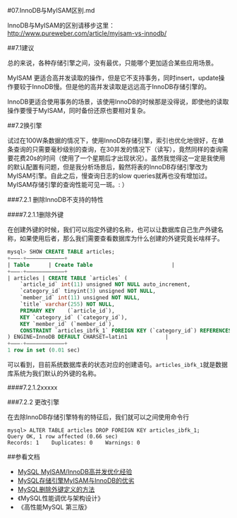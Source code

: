 #07.InnoDB与MyISAM区别.md

InnoDB与MyISAM的区别请移步这里：<a href="http://www.pureweber.com/article/myisam-vs-innodb/" target="_blank">http://www.pureweber.com/article/myisam-vs-innodb/</a>

##7.1建议
  
  总的来说，各种存储引擎之间，没有最优，只能哪个更加适合某些应用场景。
  
  MyISAM 更适合高并发读取的操作，但是它不支持事务，同时insert，update操作要较于InnoDB慢。但是他的高并发读取是远远高于InnoDB存储引擎的。
  
  InnoDB更适合使用事务的场景，该使用InnoDB的时候那是没得说，即使他的读取操作要慢于MyISAM，同时备份还原也要相对复杂。

##7.2换引擎
  
  试过在100W条数据的情况下，使用InnoDB存储引擎，索引也优化地很好，在单条查询的只需要毫秒级别的查询，在30并发的情况下（读写），竟然同样的查询需要花费20s的时间（使用了一个星期后才出现状况）。虽然我觉得这一定是我使用的默认配置有问题，但是我分析场景后，毅然将表的InnoDB存储引擎改为MyISAM引擎。自此之后，慢查询日志的slow queries就再也没有增加过。MyISAM存储引擎的查询性能可见一斑。: ）

###7.2.1 删除InnoDB不支持的特性

####7.2.1.1删除外键

  在创建外键的时候，我们可以指定外键的名称，也可以让数据库自己生产外键名称，如果使用后者，那么我们需要查看数据库为什么创建的外键究竟长啥样子。

```sql
mysql> SHOW CREATE TABLE articles;  
+———-+————————————+  
| Table      | Create Table                         |  
+———-+————————————+  
| articles | CREATE TABLE `articles` (  
    `article_id` int(11) unsigned NOT NULL auto_increment,  
    `category_id` tinyint(3) unsigned NOT NULL,  
    `member_id` int(11) unsigned NOT NULL,  
    `title` varchar(255) NOT NULL,  
    PRIMARY KEY    (`article_id`),  
    KEY `category_id` (`category_id`),  
    KEY `member_id` (`member_id`),  
    CONSTRAINT `articles_ibfk_1` FOREIGN KEY (`category_id`) REFERENCES `categories` (`id`)  
) ENGINE=InnoDB DEFAULT CHARSET=latin1            |  
+———-+————————————+  
1 row in set (0.01 sec)  
```

  可以看到，目前系统数据库表的状态对应的创建语句。`articles_ibfk_1`就是数据库系统为我们默认的外键的名称。


####7.2.1.2xxxxx

###7.2.2 更改引擎

  在去除InnoDB存储引擎特有的特征后，我们就可以之间使用命令行

```
mysql> ALTER TABLE articles DROP FOREIGN KEY articles_ibfk_1;  
Query OK, 1 row affected (0.66 sec)  
Records: 1    Duplicates: 0    Warnings: 0 
```
  

##参看文档

* <a href="http://www.ha97.com/4170.html" target="_blank">MySQL MyISAM/InnoDB高并发优化经验</a>
* <a href="http://www.pureweber.com/article/myisam-vs-innodb/" target="_blank">MySQL存储引擎MyISAM与InnoDB的优劣</a>
* <a href="http://database.51cto.com/art/201010/229146.htm" target="_blank">MySQL删除外键定义的方法</a>
* 《MySQL性能调优与架构设计》
* 《高性能MySQL 第三版》
